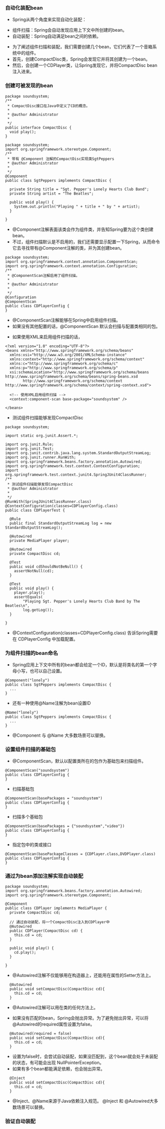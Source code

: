 ### 自动化装配bean
>
- Spring从两个角度来实现自动化装配：
>
- 组件扫描：Spring会自动发现应用上下文中所创建的bean。
- 自动装配：Spring自动满足bean之间的依赖。
>
- 为了阐述组件扫描和装配，我们需要创建几个bean，它们代表了一个音箱系统中的组件。
- 首先，创建CompactDisc类，Spring会发现它并将其创建为一个bean。
- 然后，会创建一个CDPlayer类，让Spring发现它，并将CompactDisc bean注入进来。
>
### 创建可被发现的bean
>
```
package soundsystem;
/**
 * CompactDisc接口在Java中定义了CD的概念。
 * 
 * @author Administrator
 *
 */
public interface CompactDisc {
  void play();
}
```
>
```
package soundsystem;
import org.springframework.stereotype.Component;
/**
 * 带有 @Component 注解的CompactDisc实现类SgtPeppers
 * @author Administrator
 *
 */
@Component
public class SgtPeppers implements CompactDisc {

  private String title = "Sgt. Pepper's Lonely Hearts Club Band";  
  private String artist = "The Beatles";
  
  public void play() {
    System.out.println("Playing " + title + " by " + artist);
  }
  
}

```
>
- @Component注解表面该类会作为组件类，并告知Spring要为这个类创建bean。
- 不过，组件扫描默认是不启用的，我们还需要显示配置一下Spring，从而命令它去寻找带有@Component注解的类，并为其创建bean。
>
```
package soundsystem;
import org.springframework.context.annotation.ComponentScan;
import org.springframework.context.annotation.Configuration;
/**
 * @ComponentScan注解启用了组件扫描。
 * 
 * @author Administrator
 *
 */
@Configuration
@ComponentScan
public class CDPlayerConfig { 
}

```
>
- @ComponentScan注解能够在Spring中启用组件扫描。
- 如果没有其他配置的话，@ComponentScan 默认会扫描与配置类相同的包。
>
- 如果使用XML来启用组件扫描的话，
>
```
<?xml version="1.0" encoding="UTF-8"?>
<beans xmlns="http://www.springframework.org/schema/beans"
  xmlns:xsi="http://www.w3.org/2001/XMLSchema-instance"
  xmlns:context="http://www.springframework.org/schema/context"
  xmlns:c="http://www.springframework.org/schema/c"
  xmlns:p="http://www.springframework.org/schema/p"
  xsi:schemaLocation="http://www.springframework.org/schema/beans http://www.springframework.org/schema/beans/spring-beans.xsd
		http://www.springframework.org/schema/context http://www.springframework.org/schema/context/spring-context.xsd">
	
  <!-- 使用XML启用组件扫描 -->	
  <context:component-scan base-package="soundsystem" />

</beans>

```
>
- 测试组件扫描能够发现CompactDisc
>
```
package soundsystem;

import static org.junit.Assert.*;

import org.junit.Rule;
import org.junit.Test;
import org.junit.contrib.java.lang.system.StandardOutputStreamLog;
import org.junit.runner.RunWith;
import org.springframework.beans.factory.annotation.Autowired;
import org.springframework.test.context.ContextConfiguration;
import org.springframework.test.context.junit4.SpringJUnit4ClassRunner;
/**
 * 测试组件扫描能够发现CompactDisc
 * @author Administrator
 *
 */
@RunWith(SpringJUnit4ClassRunner.class)
@ContextConfiguration(classes=CDPlayerConfig.class)
public class CDPlayerTest {

  @Rule
  public final StandardOutputStreamLog log = new StandardOutputStreamLog();

  @Autowired
  private MediaPlayer player;
  
  @Autowired
  private CompactDisc cd;
  
  @Test
  public void cdShouldNotBeNull() {
    assertNotNull(cd);
  }

  @Test
  public void play() {
    player.play();
    assertEquals(
        "Playing Sgt. Pepper's Lonely Hearts Club Band by The Beatles\n", 
        log.getLog());
  }

}

```
>
- @ContextConfiguration(classes=CDPlayerConfig.class) 告诉Spring需要在 CDPlayerConfig 中加载配置。
>
### 为组件扫描的bean命名
>
- Spring应用上下文中所有的bean都会给定一个ID，默认是将类名的第一个字母小写，也可以自己设置。
>
```
@Component("lonely")
public class SgtPeppers implements CompactDisc {
  ...
}
```
>
- 还有一种使用@Name注解为bean设置ID
>
```
@Name("lonely")
public class SgtPeppers implements CompactDisc {
  ...
}
```
>
- @Component 与 @Name 大多数场景可以替换。
>
### 设置组件扫描的基础包
>
- @ComponentScan，默认以配置类所在的包作为基础包来扫描组件。
>
```
@ComponentScan("soundsystem")
public class CDPlayerConfig { 
}
```
>
- 扫描基础包 
>
```
@ComponentScan(basePackages = "soundsystem")
public class CDPlayerConfig { 
}
```
>
- 扫描多个基础包
>
```
@ComponentScan(basePackages = {"soundsystem","video"})
public class CDPlayerConfig { 
}
```
>
- 指定包中的类或接口
>
```
@ComponentScan(basePackageClasses = {CDPlayer.class,DVDPlayer.class)
public class CDPlayerConfig { 
}
```
>
### 通过为bean添加注解实现自动装配
>
```
package soundsystem;
import org.springframework.beans.factory.annotation.Autowired;
import org.springframework.stereotype.Component;

@Component
public class CDPlayer implements MediaPlayer {
  private CompactDisc cd;
  
  // 通过自动装配，将一个CompactDisc注入到CDPlayer中
  @Autowired
  public CDPlayer(CompactDisc cd) {
    this.cd = cd;
  }

  public void play() {
    cd.play();
  }

}

```
>
- @Autowired注解不仅能够用在构造器上，还能用在属性的Setter方法上。
>
```
  @Autowired
  public void setCompactDisc(CompactDisc cd){
    this.cd = cd;
  }
```
>
- @Autowired注解可以用在类的任何方法上。
>
- 如果没有匹配的bean，Spring会抛出异常。为了避免抛出异常，可以将@Autowired的required属性设置为false。
>
```
  @Autowired(required = false)
  public void setCompactDisc(CompactDisc cd){
    this.cd = cd;
  }
```
>
- 设置为false时，会尝试自动装配，如果没匹配到，这个bean就会处于未装配的状态，有可能会出现 NullPointerException。
- 如果有多个bean都能满足依赖，也会抛出异常。
>
```
  @Inject
  public void setCompactDisc(CompactDisc cd){
    this.cd = cd;
  }
```
>
-  @Inject、@Name来源于Java依赖注入规范。 @Inject 和  @Autowired大多数场景可以替换。
>
### 验证自动装配



